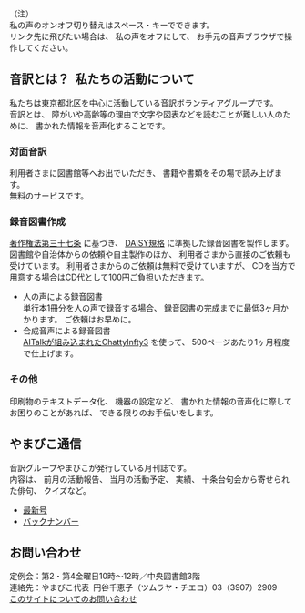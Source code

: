 <div id="parent">
  <span data-dur="1.393" data-begin="4.758">（注）</span>
  <div id="popup">私の声のオンオフ切り替えはスペース・キーでできます。<br />
リンク先に飛びたい場合は、
私の声をオフにして、
お手元の音声ブラウザで操作してください。
  </div>
</div>

## <span data-dur="4.649" data-begin="24.586">音訳とは？&ensp;私たちの活動について</span>

<span data-dur="7.975" data-begin="29.235">私たちは東京都北区を中心に活動している音訳ボランティアグループです。</span>  
<span data-dur="1.436" data-begin="37.210">音訳とは、</span>
<span data-dur="6.511" data-begin="38.646">障がいや高齢等の理由で文字や図表などを読むことが難しい人のために、</span>
<span data-dur="4.88" data-begin="45.157">書かれた情報を音声化することです。</span>

### <span data-dur="2.068" data-begin="50.037">対面音訳</span>

<span data-dur="3.263" data-begin="52.105">利用者さまに図書館等へお出でいただき、</span>
<span data-dur="4.558" data-begin="55.368">書籍や書類をその場で読み上げます。</span>  
<span data-dur="3.315" data-begin="59.926">無料のサービスです。</span>

### <span data-dur="2.614" data-begin="63.241">録音図書作成</span>

<span data-dur="2.857" data-begin="65.855"><a href="http://elaws.e-gov.go.jp/search/elawsSearch/elaws_search/lsg0500/detail?lawId=345AC0000000048&openerCode=1" data-dur="1.782" data-begin="68.712">著作権法第三十七条</a></span>
<span data-dur="1.476" data-begin="70.494">に基づき、</span>
<span data-dur="1.612" data-begin="71.970"><a href="http://www.dinf.ne.jp/doc/daisy/" data-dur="1.782" data-begin="73.582">DAISY規格</a></span>
<span data-dur="4.497" data-begin="75.364">に準拠した録音図書を製作します。</span>  
<span data-dur="4.446" data-begin="79.861">図書館や自治体からの依頼や自主製作のほか、</span>
<span data-dur="5.54" data-begin="84.307">利用者さまから直接のご依頼も受けています。</span>
<span data-dur="4.074" data-begin="89.847">利用者さまからのご依頼は無料で受けていますが、</span>
<span data-dur="7.413" data-begin="93.921">CDを当方で用意する場合はCD代として100円ご負担いただきます。</span>

- <span data-dur="3.358" data-begin="101.334">人の声による録音図書</span>  
<span data-dur="4.662" data-begin="104.692">単行本1冊分を人の声で録音する場合、</span>
<span data-dur="5.574" data-begin="109.354">録音図書の完成までに最低3ヶ月かかります。</span>
<span data-dur="3.297" data-begin="114.928">ご依頼はお早めに。</span>
- <span data-dur="3.717" data-begin="118.225">合成音声による録音図書</span>  
<span data-dur="3.862" data-begin="121.942"><a href="http://www.sciaccess.net/jp/ChattyInfty/" data-dur="1.782" data-begin="125.804">AITalkが組み込まれたChattyInfty3</a></span>
<span data-dur="1.348" data-begin="127.586">を使って、</span>
<span data-dur="5.191" data-begin="128.934">500ページあたり1ヶ月程度で仕上げます。</span>

### <span data-dur="1.717" data-begin="134.125">その他</span>

<span data-dur="2.549" data-begin="135.842">印刷物のテキストデータ化、</span>
<span data-dur="1.762" data-begin="138.391">機器の設定など、</span>
<span data-dur="4.613" data-begin="140.153">書かれた情報の音声化に際してお困りのことがあれば、</span>
<span data-dur="4.078" data-begin="144.766">できる限りのお手伝いをします。</span>

## <span data-dur="2.249" data-begin="148.844">やまびこ通信</span>

<span data-dur="4.869" data-begin="151.093">音訳グループやまびこが発行している月刊誌です。</span>  
<span data-dur="1.296" data-begin="155.962">内容は、</span>
<span data-dur="2.322" data-begin="157.258">前月の活動報告、</span>
<span data-dur="2.144" data-begin="159.580">当月の活動予定、</span>
<span data-dur="1.319" data-begin="161.724">実績、</span>
<span data-dur="3.002" data-begin="163.043">十条台句会から寄せられた俳句、</span>
<span data-dur="2.481" data-begin="166.045">クイズなど。</span>

- <span data-dur="1.46" data-begin="168.526"><a href="tusin201804.html" data-dur="2.282" data-begin="169.986">最新号</a></span>
- <span data-dur="1.634" data-begin="172.268"><a href="bn.html" data-dur="2.281" data-begin="173.902">バックナンバー</a></span>

## <span data-dur="1.943" data-begin="176.183">お問い合わせ</span>

<span data-dur="7.598" data-begin="178.126">定例会：第2・第4金曜日10時～12時／中央図書館3階</span>  
<span data-dur="8.512" data-begin="185.724">連絡先：やまびこ代表&ensp;円谷千恵子（ツムラヤ・チエコ）03（3907）2909</span>  
<span data-dur="2.729" data-begin="194.236"><a href="mailto:ymbk2016ml@gmail.com?Subject=やまびこウェブサイトについて" data-dur="1.582" data-begin="196.965">このサイトについてのお問い合わせ</a></span>

<span data-dur="4.995" data-begin="198.547"><!--以上でこのページの読み上げは終わりです。--></span>
<span data-dur="1.15" data-begin="203.542">&nbsp;</span>
